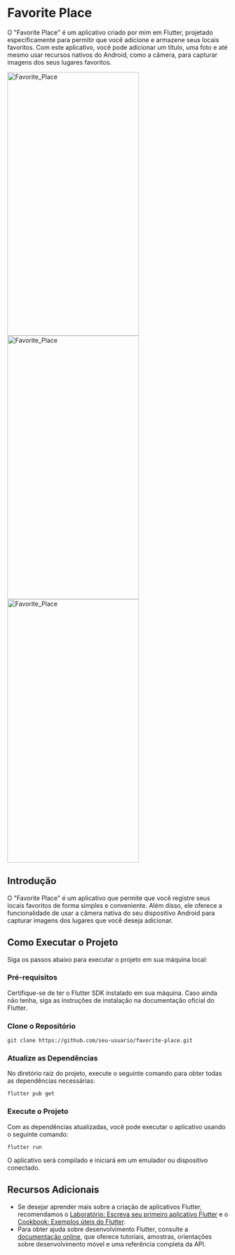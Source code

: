 <h1>Favorite Place</h1>

O "Favorite Place" é um aplicativo criado por mim em Flutter, projetado especificamente para permitir que você adicione e armazene seus locais favoritos. Com este aplicativo, você pode adicionar um título, uma foto e até mesmo usar recursos nativos do Android, como a câmera, para capturar imagens dos seus lugares favoritos.

 <img align="center" alt="Favorite_Place" height="600" width="300" src="https://i.imgur.com/0E3MPxt.png">
 <img align="center" alt="Favorite_Place" height="600" width="300" src="https://i.imgur.com/CMastY9.png">
  <img align="center" alt="Favorite_Place" height="600" width="300" src="https://i.imgur.com/cXCNOz8.png">


 <h2>Introdução</h2>
  <p>O "Favorite Place" é um aplicativo que permite que você registre seus locais favoritos de forma simples e conveniente. Além disso, ele oferece a funcionalidade de usar a câmera nativa do seu dispositivo Android para capturar imagens dos lugares que você deseja adicionar.</p>
  <h2>Como Executar o Projeto</h2>
  <p>Siga os passos abaixo para executar o projeto em sua máquina local:</p>
  <h3>Pré-requisitos</h3>
  <p>Certifique-se de ter o Flutter SDK instalado em sua máquina. Caso ainda não tenha, siga as instruções de instalação na documentação oficial do Flutter.</p>
  <h3>Clone o Repositório</h3>
  <pre><code>git clone https://github.com/seu-usuario/favorite-place.git</code></pre>
  <h3>Atualize as Dependências</h3>
  <p>No diretório raiz do projeto, execute o seguinte comando para obter todas as dependências necessárias:</p>
  <pre><code>flutter pub get</code></pre>
  <h3>Execute o Projeto</h3>
  <p>Com as dependências atualizadas, você pode executar o aplicativo usando o seguinte comando:</p>
  <pre><code>flutter run</code></pre>
  <p>O aplicativo será compilado e iniciará em um emulador ou dispositivo conectado.</p>
  <h2>Recursos Adicionais</h2>
  <ul>
    <li>Se desejar aprender mais sobre a criação de aplicativos Flutter, recomendamos o <a href="https://docs.flutter.dev/get-started/codelab">Laboratório: Escreva seu primeiro aplicativo Flutter</a> e o <a href="https://docs.flutter.dev/cookbook">Cookbook: Exemplos úteis do Flutter</a>.</li>
    <li>Para obter ajuda sobre desenvolvimento Flutter, consulte a <a href="https://docs.flutter.dev/">documentação online</a>, que oferece tutoriais, amostras, orientações sobre desenvolvimento móvel e uma referência completa da API.</li>
</ul>
